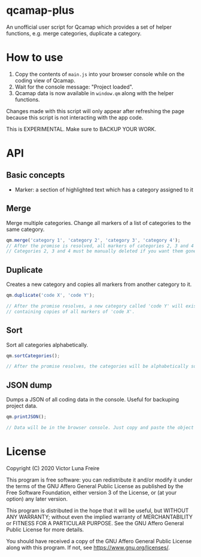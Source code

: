 # qcamap-plus
An unofficial user script for Qcamap which provides a set of helper functions, e.g. merge categories, duplicate a category.


# How to use
1. Copy the contents of `main.js` into your browser console while on the coding view of Qcamap.
2. Wait for the console message: "Project loaded".
3. Qcamap data is now available in `window.qm` along with the helper functions.

Changes made with this script will only appear after refreshing the page  
because this script is not interacting with the app code.

This is EXPERIMENTAL. Make sure to BACKUP YOUR WORK. 


# API

## Basic concepts
* Marker: a section of highlighted text which has a category assigned to it

## Merge
Merge multiple categories. Change all markers of a list of categories to the same category.

```javascript
qm.merge('category 1', 'category 2', 'category 3', 'category 4');
// After the promise is resolved, all markers of categories 2, 3 and 4 will belong to category 1.
// Categories 2, 3 and 4 must be manually deleted if you want them gone.
```

## Duplicate
Creates a new category and copies all markers from another category to it.

```javascript
qm.duplicate('code X', 'code Y');

// After the promise resolves, a new category called 'code Y' will exist
// containing copies of all markers of 'code X'.
```

## Sort
Sort all categories alphabetically.

```javascript
qm.sortCategories();

// After the promise resolves, the categories will be alphabetically sorted.
```

## JSON dump
Dumps a JSON of all coding data in the console. Useful for backuping project data.

```javascript
qm.printJSON();

// Data will be in the browser console. Just copy and paste the object for backup.
```


# License
Copyright (C) 2020 Victor Luna Freire

This program is free software: you can redistribute it and/or modify
it under the terms of the GNU Affero General Public License as published
by the Free Software Foundation, either version 3 of the License, or
(at your option) any later version.

This program is distributed in the hope that it will be useful,
but WITHOUT ANY WARRANTY; without even the implied warranty of
MERCHANTABILITY or FITNESS FOR A PARTICULAR PURPOSE.  See the
GNU Affero General Public License for more details.

You should have received a copy of the GNU Affero General Public License
along with this program.  If not, see <https://www.gnu.org/licenses/>.
